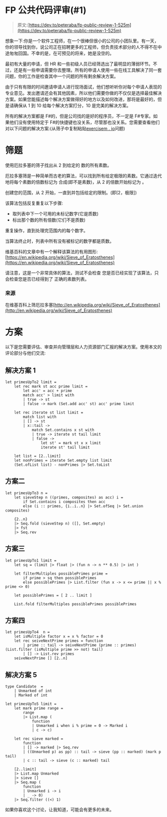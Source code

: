 # FP 公共代码评审(#1)

> 原文:[https://dev.to/peteraba/fp-public-review-1-525m](https://dev.to/peteraba/fp-public-review-1-525m)

想象一下:你是一个软件工程师，在一个很棒但很小的公司的小团队里。有一天，你的领导找到你，说公司正在招聘更多的工程师，但负责技术部分的人不得不在中途匆匆回国。不幸的是，在可预见的将来，她是没空的。

最初有大量的申请，但 HR 和一些初级人员已经筛选出了最明显的薄弱环节。不过，还是有一些申请需要你去整理。所有的申请人使用一些在线工具解决了同一套问题，你的工作是检查其中一个问题的所有剩余解决方案。

由于只有有限的时间邀请申请人进行现场面试，他们想听听你对每个申请人表现的专业意见。发出邀请还会有其他因素，所以他们需要你做的不仅仅是选择最佳解决方案。如果您能描述每个解决方案做得好的地方以及如何改进，那将是最好的，但是请确保从 1 到 10 给每个解决方案打分，10 是完美的解决方案。

所有的解决方案都是 F#的，但是公司找的是好的程序员，不一定是 F#专家。如果他们没有使用特定于 F#的快捷键也没关系，尽管那也没关系。您需要查看他们对以下问题的解决方案:(从筛子中复制粘贴[exercisem . io](http://exercism.io)问题)

# [](#sieve-problem)筛题

使用厄拉多塞的筛子找出从 2 到给定的
数的所有素数。

厄拉多塞筛是一种简单而古老的算法，可以找到所有给定极限的素数。它通过迭代地将每个素数的倍数标记为
合成(即不是素数)，从 2 的倍数开始标记为
。

创建您的范围，从 2 开始，一直到并包括给定的限制。(即[2，极限])

该算法包括反复重复以下步骤:

*   取列表中下一个可用的未标记数字(它是质数)
*   标出那个数的所有倍数(它们不是质数)

重复操作，直到处理完范围内的每个数字。

当算法终止时，列表中所有没有被标记的数字都是质数。

维基百科的文章中有一个解释该算法的有用图形:
[https://en.wikipedia.org/wiki/Sieve_of_Eratosthenes](https://en.wikipedia.org/wiki/Sieve_of_Eratosthenes)

请注意，这是一个非常具体的算法，测试不会检查
您是否已经实现了该算法，只会检查您是否已经得到了
正确的素数列表。

### [](#source)来源

在维基百科上筛厄拉多塞[http://en.wikipedia.org/wiki/Sieve_of_Eratosthenes](http://en.wikipedia.org/wiki/Sieve_of_Eratosthenes)

# [](#solutions)方案

以下是您需要评估、审查并向管理层和人力资源部门汇报的解决方案。使用本文的评论部分与他们交流:

## [](#solution-1)解决方案 1

```
let primesUpTo2 limit =
    let rec mark st acc prime limit =
        let acc' = acc + prime
        match acc' > limit with
        | true -> st
        | false -> mark (Set.add acc' st) acc' prime limit

    let rec iterate st list limit =
        match list with
        | [] -> st
        | x::tail ->
            match Set.contains x st with
            | true -> iterate st tail limit
            | false ->
                let st' = mark st x x limit
                iterate st' tail limit

    let list = [2..limit]
    let nonPrimes = iterate Set.empty list limit
    (Set.ofList list) - nonPrimes |> Set.toList 
```

## [](#solution-2)方案二

```
let primesUpTo3 n =
    let sieveStep n ((primes, composites) as acc) i =
        if Set.contains i composites then acc
        else (i :: primes, {i..i..n} |> Set.ofSeq |> Set.union composites)

    {2..n}
    |> Seq.fold (sieveStep n) ([], Set.empty)
    |> fst
    |> Seq.rev 
```

## [](#solution-3)方案三

```
let primesUpTo1 limit =
    let sq = (limit |> float |> (fun n -> n ** 0.5) |> int )

    let filterMultiples possiblePrimes prime =
        if prime > sq then possiblePrimes
        else possiblePrimes |> List.filter (fun x -> x <= prime || x % prime <> 0)

    let possiblePrimes = [ 2 .. limit ]

    List.fold filterMultiples possiblePrimes possiblePrimes 
```

## [](#solution-4)方案四

```
let primesUpTo4  n =
    let isMultiple factor x = x % factor = 0
    let rec seiveNextPrime primes = function
        | prime :: tail -> seiveNextPrime (prime :: primes) (List.filter (isMultiple prime >> not) tail)
        | [] -> List.rev primes
    seiveNextPrime [] [2..n] 
```

## [](#solution-5)解决方案 5

```
type Candidate  =
    | Unmarked of int
    | Marked of int

let primesUpTo5 limit =
    let mark prime range =
        range 
        |> List.map (
            function
            | Unmarked i when i % prime = 0 -> Marked i
            | c -> c)

    let rec sieve marked =
        function
        | [] -> marked |> Seq.rev
        | ((Unmarked p) as pp) :: tail -> sieve (pp :: marked) (mark p tail)
        | c :: tail -> sieve (c :: marked) tail

    [2..limit]
    |> List.map Unmarked
    |> sieve []
    |> Seq.map (
        function
        | Unmarked i -> i
        | _ -> 0)
    |> Seq.filter ((<) 1) 
```

如果你喜欢这个讨论，让我知道，可能会有更多的未来。